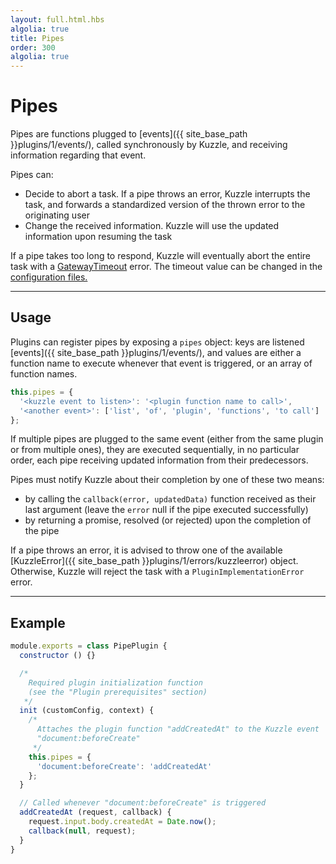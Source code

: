 ```yaml
---
layout: full.html.hbs
algolia: true
title: Pipes
order: 300
algolia: true
---
```


# Pipes

Pipes are functions plugged to [events]({{ site_base_path }}plugins/1/events/), called synchronously by Kuzzle, and receiving information regarding that event.

Pipes can:

* Decide to abort a task. If a pipe throws an error, Kuzzle interrupts the task, and forwards a standardized version of the thrown error to the originating user
* Change the received information. Kuzzle will use the updated information upon resuming the task

<div class="alert alert-warning">If a pipe takes too long to respond, Kuzzle will eventually abort the entire task with a <a href="{{ site_base_path }}plugins/1/errors/gatewaytimeouterror">GatewayTimeout</a> error. The timeout value can be changed in the <a href="{{ site_base_path }}guide/1/essentials/configuration">configuration files.</a></div>


---

## Usage

Plugins can register pipes by exposing a `pipes` object: keys are listened [events]({{ site_base_path }}plugins/1/events/), and values are either a function name to execute whenever that event is triggered, or an array of function names.

```javascript
this.pipes = {
  '<kuzzle event to listen>': '<plugin function name to call>',
  '<another event>': ['list', 'of', 'plugin', 'functions', 'to call']
};
```

If multiple pipes are plugged to the same event (either from the same plugin or from multiple ones), they are executed sequentially, in no particular order, each pipe receiving updated information from their predecessors.

Pipes must notify Kuzzle about their completion by one of these two means:

* by calling the `callback(error, updatedData)` function received as their last argument (leave the `error` null if the pipe executed successfully)
* by returning a promise, resolved (or rejected) upon the completion of the pipe

If a pipe throws an error, it is advised to throw one of the available [KuzzleError]({{ site_base_path }}plugins/1/errors/kuzzleerror) object. Otherwise, Kuzzle will reject the task with a `PluginImplementationError` error.

---

## Example

```javascript
module.exports = class PipePlugin {
  constructor () {}

  /*
    Required plugin initialization function
    (see the "Plugin prerequisites" section)
   */
  init (customConfig, context) {
    /*
      Attaches the plugin function "addCreatedAt" to the Kuzzle event
      "document:beforeCreate"
     */
    this.pipes = {
      'document:beforeCreate': 'addCreatedAt'
    };
  }

  // Called whenever "document:beforeCreate" is triggered
  addCreatedAt (request, callback) {
    request.input.body.createdAt = Date.now();
    callback(null, request);
  }
}
```
